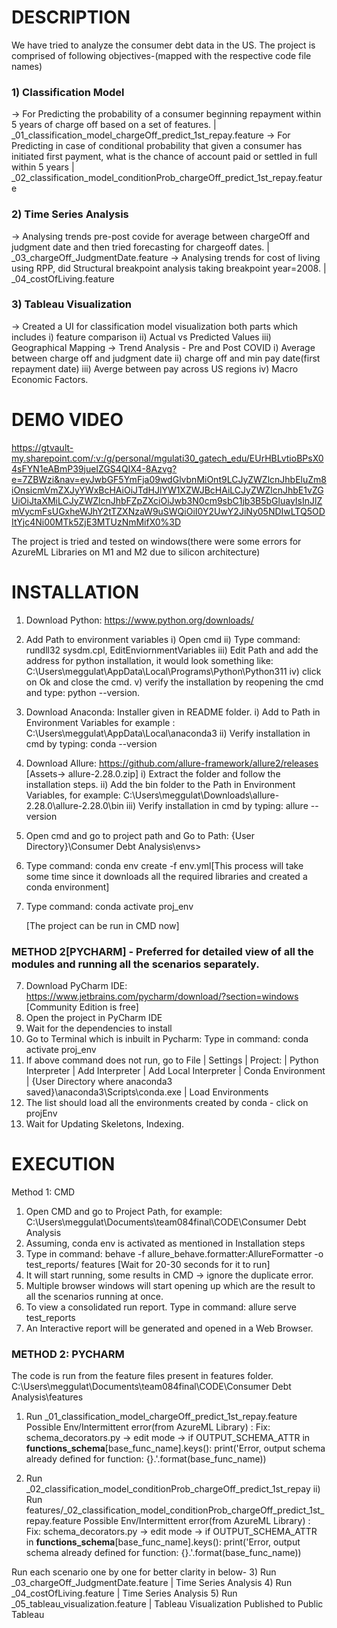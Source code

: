 # DESCRIPTION

We have tried to analyze the consumer debt data in the US. The project is comprised of following objectives-(mapped with the respective code file names)
### 1) Classification Model
-> For Predicting the probability of a consumer beginning repayment within 5 years of charge off based on a set of features. | _01_classification_model_chargeOff_predict_1st_repay.feature
-> For Predicting in case of conditional probability that given a consumer has initiated first payment, what is the chance of account paid or settled in full within 5 years | _02_classification_model_conditionProb_chargeOff_predict_1st_repay.feature

### 2) Time Series Analysis 
-> Analysing trends pre-post covide for average between chargeOff and judgment date and then tried forecasting for chargeoff dates. | _03_chargeOff_JudgmentDate.feature
-> Analysing trends for cost of living using RPP, did Structural breakpoint analysis taking breakpoint year=2008. | _04_costOfLiving.feature

### 3) Tableau Visualization
-> Created a UI for classification model visualization both parts which includes
i) feature comparison
ii) Actual vs Predicted Values
iii) Geographical Mapping
-> Trend Analysis - Pre and Post COVID
i) Average between charge off and judgment date
ii) charge off and min pay date(first repayment date)
iii) Averge between pay across US regions
iv) Macro Economic Factors.

# DEMO VIDEO
https://gtvault-my.sharepoint.com/:v:/g/personal/mgulati30_gatech_edu/EUrHBLvtioBPsX04sFYN1eABmP39jueIZGS4QIX4-8Azvg?e=7ZBWzi&nav=eyJwbGF5YmFja09wdGlvbnMiOnt9LCJyZWZlcnJhbEluZm8iOnsicmVmZXJyYWxBcHAiOiJTdHJlYW1XZWJBcHAiLCJyZWZlcnJhbE1vZGUiOiJtaXMiLCJyZWZlcnJhbFZpZXciOiJwb3N0cm9sbC1jb3B5bGluayIsInJlZmVycmFsUGxheWJhY2tTZXNzaW9uSWQiOiI0Y2UwY2JiNy05NDIwLTQ5ODItYjc4Ni00MTk5ZjE3MTUzNmMifX0%3D


The project is tried and tested on windows(there were some errors for AzureML Libraries on M1 and M2 due to silicon architecture)

# INSTALLATION

1) Download Python: https://www.python.org/downloads/ 
2) Add Path to environment variables
	i) Open cmd 
	ii) Type command: rundll32 sysdm.cpl, EditEnviornmentVariables
	iii) Edit Path and add the address for python installation, it would look something like: C:\Users\meggulat\AppData\Local\Programs\Python\Python311
	iv) click on Ok and close the cmd.
	v) verify the installation by reopening the cmd and type:  python --version. 
3) Download Anaconda: Installer given in README folder.
	i) Add to Path in Environment Variables for example : C:\Users\meggulat\AppData\Local\anaconda3
	ii) Verify installation in cmd by typing: conda --version  
4) Download Allure: https://github.com/allure-framework/allure2/releases [Assets-> allure-2.28.0.zip]
	i) Extract the folder and follow the installation steps.
	ii) Add the bin folder to the Path in Environment Variables, for example: C:\Users\meggulat\Downloads\allure-2.28.0\allure-2.28.0\bin
	iii) Verify installation in cmd by typing: allure --version
5) Open cmd and go to project path and Go to Path: {User Directory}\Consumer Debt Analysis\envs>
6) Type command: conda env create -f env.yml[This process will take some time since it downloads all the required libraries and created a conda environment]
7) Type command: conda activate proj_env
	
	[The project can be run in CMD now]
	
### METHOD 2[PYCHARM] - Preferred for detailed view of all the modules and running all the scenarios separately.
7) Download PyCharm IDE: https://www.jetbrains.com/pycharm/download/?section=windows [Community Edition is free]
8) Open the project in PyCharm IDE
9) Wait for the dependencies to install
10) Go to Terminal which is inbuilt in Pycharm: Type in command: conda activate proj_env
11) If above command does not run, go to File | Settings | Project: <project name> | Python Interpreter | Add Interpreter | Add Local Interpreter | Conda Environment | {User Directory where anaconda3 saved}\anaconda3\Scripts\conda.exe | Load Environments
12) The list should load all the environments created by conda - click on projEnv
13) Wait for Updating Skeletons, Indexing.


# EXECUTION
Method 1: CMD 

1) Open CMD and go to Project Path, for example: C:\Users\meggulat\Documents\team084final\CODE\Consumer Debt Analysis
2) Assuming, conda env is activated as mentioned in Installation steps
3) Type in command: behave -f allure_behave.formatter:AllureFormatter -o test_reports/ features [Wait for 20-30 seconds for it to run]
4) It will start running, some results in CMD -> ignore the duplicate error.
5) Multiple browser windows will start opening up which are the result to all the scenarios running at once.
6) To view a consolidated run report. Type in command: allure serve test_reports
7) An Interactive report will be generated and opened in a Web Browser.

### METHOD 2: PYCHARM

The code is run from the feature files present in features folder. 
C:\Users\meggulat\Documents\team084final\CODE\Consumer Debt Analysis\features

1) Run _01_classification_model_chargeOff_predict_1st_repay.feature
Possible Env/Intermittent error(from AzureML Library) :
Fix: schema_decorators.py -> edit mode -> if OUTPUT_SCHEMA_ATTR in __functions_schema__[base_func_name].keys():
        print('Error, output schema already defined for function: {}.'.format(base_func_name))

2) Run _02_classification_model_conditionProb_chargeOff_predict_1st_repay
ii) Run features/_02_classification_model_conditionProb_chargeOff_predict_1st_repay.feature
Possible Env/Intermittent error(from AzureML Library) :
Fix: schema_decorators.py -> edit mode -> if OUTPUT_SCHEMA_ATTR in __functions_schema__[base_func_name].keys():
        print('Error, output schema already defined for function: {}.'.format(base_func_name))

Run each scenario one by one for  better clarity in below-
3) Run _03_chargeOff_JudgmentDate.feature | Time Series Analysis
4) Run _04_costOfLiving.feature | Time Series Analysis
5) Run _05_tableau_visualization.feature | Tableau Visualization Published to Public Tableau


